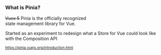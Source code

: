 ### What is Pinia?

~~Vuex 5~~ Pinia is the officially recognized<br>state management library for Vue.

Started as an experiment to redesign what a Store for Vue could look like with the Composition API

<small>https://pinia.vuejs.org/introduction.html</small>


<aside class="notes">
</aside>

